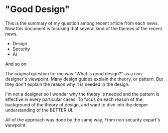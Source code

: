 "Good Design"
=======

This is the summary of my question among recent article from each news. Now this document is focusing that several kind of the themes of the recent news.

- Design
- Security
- AI

And so on. 

The original question for me was "What is good design?" as a non-designer's viewpoint. Many design guides explain the theory, or pattern. But they don't explain the reason why it is needed in the design. 

I'm not a designer so I wonder why the theory is needed and the pattern is effective in every particular cases. To focus on each reason of the background of the theory of design, and want to dive into the deeper understanding of the BETTER UI.

All of the approach was done by the same way, From non security expart's viewpoint.
